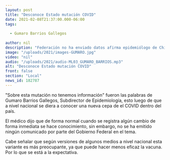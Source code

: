 ```yaml
---
layout: post
title: "Desconoce Estado mutación COVID"
date: 2021-02-08T21:37:00.000-06:00
tags:
  
  - Gumaro Barrios Gallegos
  
author: nil
description: "Federación no ha enviado datos afirma epidemiólogo de Chihuahua."
image: "/uploads/2021/images-GUMARO.jpg"
video: "nil"
audio: "/uploads/2021/audio-ML03_GUMARO_BARRIOS.mp3"
alt: "Desconoce Estado mutación COVID"
front: false
section: "Local"
news_id: 182787
---
```


"Sobre esta mutación no tenemos información" fueron las palabras de Gumaro Barrios Gallegos, Subdirector de Epidemiología, esto luego de que a nivel nacional se diera a conocer una nueva cepa de el COVID dentro del país.

El médico dijo que de forma normal cuando se registra algún cambio de forma inmediata se hace conocimiento, sin embargo, no se ha emitido ningún comunicado por parte del Gobierno Federal en el tema.

Cabe señalar que según versiones de algunos medios a nivel nacional esta variante es más preocupante, ya que puede hacer menos eficaz la vacuna. Por lo que se está a la expectativa.
